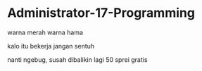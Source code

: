 # Administrator-17-Programming
warna merah warna hama

kalo itu bekerja jangan sentuh

nanti ngebug, susah dibalikin lagi
50 sprei gratis
